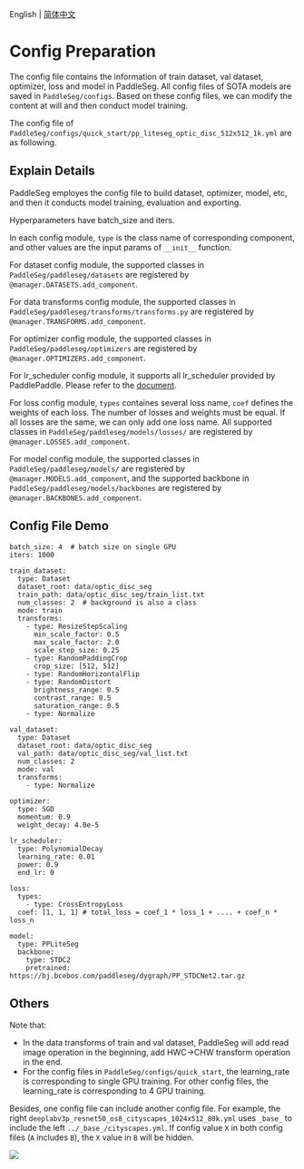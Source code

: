 English | [简体中文 ](pre_config_cn.md)
# Config Preparation

The config file contains the information of train dataset, val dataset, optimizer, loss and model in PaddleSeg.
All config files of SOTA models are saved in `PaddleSeg/configs`.
Based on these config files, we can modify the content at will and then conduct model training.

The config file of `PaddleSeg/configs/quick_start/pp_liteseg_optic_disc_512x512_1k.yml` are as following.

## Explain Details

PaddleSeg employes the config file to build dataset, optimizer, model, etc, and then it conducts model training, evaluation and exporting.

Hyperparameters have batch_size and iters.

In each config module, `type` is the class name of corresponding component, and other values are the input params of `__init__` function.

For dataset config module,  the supported classes in `PaddleSeg/paddleseg/datasets` are registered by `@manager.DATASETS.add_component`.

For data transforms config module, the supported classes in `PaddleSeg/paddleseg/transforms/transforms.py` are registered by `@manager.TRANSFORMS.add_component`.

For optimizer config module, the supported classes in `PaddleSeg/paddleseg/optimizers` are registered by `@manager.OPTIMIZERS.add_component`.

For lr_scheduler config module, it supports all lr_scheduler provided by PaddlePaddle. Please refer to the [document](https://www.paddlepaddle.org.cn/documentation/docs/zh/api/paddle/optimizer/Overview_cn.html#about-lr).

For loss config module, `types` containes several loss name, `coef` defines the weights of each loss. The number of losses and weights must be equal. If all losses are the same, we can only add one loss name. All supported classes in `PaddleSeg/paddleseg/models/losses/` are registered by `@manager.LOSSES.add_component`.

For model config module, the supported classes in `PaddleSeg/paddleseg/models/` are registered by `@manager.MODELS.add_component`, and the supported backbone in `PaddleSeg/paddleseg/models/backbones` are registered by `@manager.BACKBONES.add_component`.


## Config File Demo

```
batch_size: 4  # batch size on single GPU
iters: 1000  

train_dataset:
  type: Dataset
  dataset_root: data/optic_disc_seg
  train_path: data/optic_disc_seg/train_list.txt
  num_classes: 2  # background is also a class
  mode: train
  transforms:
    - type: ResizeStepScaling
      min_scale_factor: 0.5
      max_scale_factor: 2.0
      scale_step_size: 0.25
    - type: RandomPaddingCrop
      crop_size: [512, 512]
    - type: RandomHorizontalFlip
    - type: RandomDistort
      brightness_range: 0.5
      contrast_range: 0.5
      saturation_range: 0.5
    - type: Normalize

val_dataset:  
  type: Dataset
  dataset_root: data/optic_disc_seg
  val_path: data/optic_disc_seg/val_list.txt
  num_classes: 2
  mode: val
  transforms:
    - type: Normalize

optimizer:
  type: SGD
  momentum: 0.9
  weight_decay: 4.0e-5

lr_scheduler:
  type: PolynomialDecay
  learning_rate: 0.01
  power: 0.9
  end_lr: 0

loss:
  types:
    - type: CrossEntropyLoss
  coef: [1, 1, 1] # total_loss = coef_1 * loss_1 + .... + coef_n * loss_n

model:
  type: PPLiteSeg  
  backbone:  
    type: STDC2
    pretrained: https://bj.bcebos.com/paddleseg/dygraph/PP_STDCNet2.tar.gz

```

## Others

Note that:
* In the data transforms of train and val dataset, PaddleSeg will add read image operation in the beginning, add HWC->CHW transform operation in the end.
* For the config files in `PaddleSeg/configs/quick_start`, the learning_rate is corresponding to single GPU training. For other config files, the learning_rate is corresponding to 4 GPU training.

Besides, one config file can include another config file. For example, the right `deeplabv3p_resnet50_os8_cityscapes_1024x512_80k.yml` uses `_base_` to include the left `../_base_/cityscapes.yml`.
If config value `X` in both config files (`A` includes `B`), the `X` value in `B` will be hidden.

![](./images/fig3.png)
